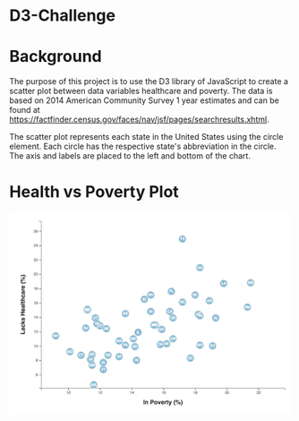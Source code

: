 # D3-Challenge

# Background

The purpose of this project is to use the D3 library of JavaScript to create a scatter plot between data variables healthcare and poverty.
The data is based on 2014 American Community Survey 1 year estimates and can be found at https://factfinder.census.gov/faces/nav/jsf/pages/searchresults.xhtml.  

The scatter plot represents each state in the United States using the circle element.  Each circle has the respective state's abbreviation in the circle.  The axis and labels are placed to the left and bottom of the chart.

# Health vs Poverty Plot
 ![](images/Healthcare.PNG)

